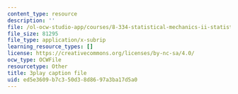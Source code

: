 ```yaml
---
content_type: resource
description: ''
file: /ol-ocw-studio-app/courses/8-334-statistical-mechanics-ii-statistical-physics-of-fields-spring-2014/ed5e3609b7c350d38d8697a3ba17d5a0_Rv1UBrGVGFk.vtt
file_size: 81295
file_type: application/x-subrip
learning_resource_types: []
license: https://creativecommons.org/licenses/by-nc-sa/4.0/
ocw_type: OCWFile
resourcetype: Other
title: 3play caption file
uid: ed5e3609-b7c3-50d3-8d86-97a3ba17d5a0
---
```

